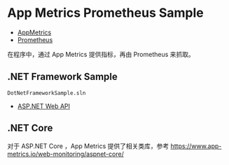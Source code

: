 # App Metrics Prometheus Sample

- [AppMetrics](https://www.app-metrics.io/)
- [Prometheus](https://prometheus.io/)

在程序中，通过 App Metrics 提供指标，再由 Prometheus 来抓取。

## .NET Framework Sample
`DotNetFrameworkSample.sln`
- [ASP.NET Web API](./src/DotNetFramework/WebAPISample/)

## .NET Core

对于 ASP.NET Core ，App Metrics 提供了相关类库，参考 https://www.app-metrics.io/web-monitoring/aspnet-core/ 

